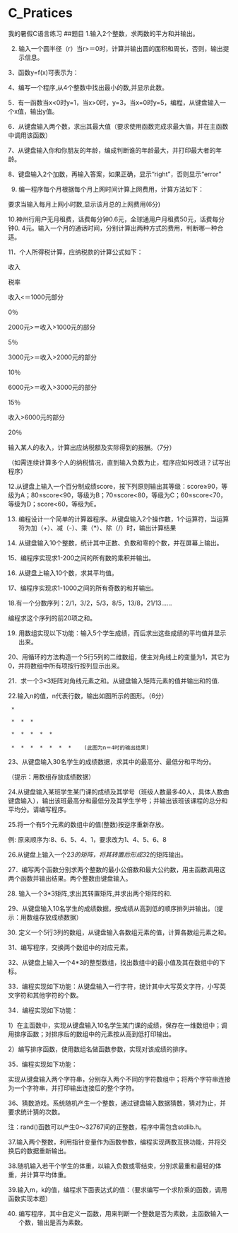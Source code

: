 # C_Pratices
我的暑假C语言练习
##题目
1.输入2个整数，求两数的平方和并输出。   

2. 输入一个圆半径（r）当r>＝0时，计算并输出圆的面积和周长，否则，输出提示信息。

3、函数y=f(x)可表示为：



4、编写一个程序,从4个整数中找出最小的数,并显示此数。

5．有一函数当x<0时y=1，当x>0时，y=3，当x=0时y=5，编程，从键盘输入一个x值，输出y值。

6．从键盘输入两个数，求出其最大值（要求使用函数完成求最大值，并在主函数中调用该函数）

7、从键盘输入你和你朋友的年龄，编成判断谁的年龄最大，并打印最大者的年龄。

8、键盘输入2个加数，再输入答案，如果正确，显示“right”，否则显示“error”

9. 编一程序每个月根据每个月上网时间计算上网费用，计算方法如下：            

要求当输入每月上网小时数,显示该月总的上网费用(6分)

10.神州行用户无月租费，话费每分钟0.6元，全球通用户月租费50元，话费每分钟0. 4元。输入一个月的通话时间，分别计算出两种方式的费用，判断哪一种合适。

11．个人所得税计算，应纳税款的计算公式如下：

收入

税率

收入<＝1000元部分

0％

2000元>＝收入>1000元的部分

5％

3000元>＝收入>2000元的部分

10％

6000元>＝收入>3000元的部分

15％

收入>6000元的部分

20％

输入某人的收入，计算出应纳税额及实际得到的报酬。（7分）

（如需连续计算多个人的纳税情况，直到输入负数为止，程序应如何改进？试写出程序）

12.从键盘上输入一个百分制成绩score，按下列原则输出其等级：score≥90，等级为A；80≤score<90，等级为B；70≤score<80，等级为C；60≤score<70，等级为D；score<60，等级为E。

13. 编程设计一个简单的计算器程序。从键盘输入2个操作数，1个运算符，当运算符为加（+）、减（-）、乘（*）、除（/）时，输出计算结果

14. 从键盘输入10个整数，统计其中正数、负数和零的个数，并在屏幕上输出。

15、编程序实现求1-200之间的所有数的乘积并输出。

16. 从键盘上输入10个数，求其平均值。

17、编程序实现求1-1000之间的所有奇数的和并输出。

18.有一个分数序列：2/1，3/2，5/3，8/5，13/8，21/13……

编程求这个序列的前20项之和。

19. 用数组实现以下功能：输入5个学生成绩，而后求出这些成绩的平均值并显示出来。 

20、用循环的方法构造一个5行5列的二维数组，使主对角线上的变量为1，其它为0，并将数组中所有项按行按列显示出来。

21．求一个3×3矩阵对角线元素之和。从键盘输入矩阵元素的值并输出和的值.

22.输入n的值，n代表行数，输出如图所示的图形。（6分）

     *

     *  *  *

     *  *  *  *  *

     *  *  *  *  *  *  *    (此图为n＝4时的输出结果)

23、从键盘输入30名学生的成绩数据，求其中的最高分、最低分和平均分。

（提示：用数组存放成绩数据）

24.从键盘输入某班学生某门课的成绩及其学号（班级人数最多40人，具体人数由键盘输入），输出该班最高分和最低分及其学生学号；并输出该班该课程的总分和平均分。请编写程序。

25.将一个有5个元素的数组中的值(整数)按逆序重新存放。

例: 原来顺序为:8、6、5、4、1，要求改为1、4、5、6、8

26.从键盘上输入一个2*3的矩阵，将其转置后形成3*2的矩阵输出。

27．编写两个函数分别求两个整数的最小公倍数和最大公约数，用主函数调用这两个函数并输出结果。两个整数由键盘输入。

28. 输入一个3*3矩阵,求出其转置矩阵,并求出两个矩阵的和.

29、从键盘输入10名学生的成绩数据，按成绩从高到低的顺序排列并输出。（提示：用数组存放成绩数据）

30. 定义一个5行3列的数组，从键盘输入各数组元素的值，计算各数组元素之和。

31、编写程序，交换两个数组中的对应元素。

32、从键盘上输入一个4*3的整型数组，找出数组中的最小值及其在数组中的下标。

33．编程实现如下功能：从键盘输入一行字符，统计其中大写英文字符，小写英文字符和其他字符的个数。

34．编程实现如下功能：

1）在主函数中，实现从键盘输入10名学生某门课的成绩，保存在一维数组中；调用排序函数；对排序后的数组中的元素按从高到低打印输出。

2）编写排序函数，使用数组名做函数参数，实现对该成绩的排序。

35．编程实现如下功能：

实现从键盘输入两个字符串，分别存入两个不同的字符数组中；将两个字符串连接为一个字符串，并打印输出连接后的整个字符。

36、猜数游戏。系统随机产生一个整数，通过键盘输入数据猜数，猜对为止，并要求统计猜的次数。

注：rand()函数可以产生0～32767间的正整数，程序中需包含stdlib.h。

37.输入两个整数，利用指针变量作为函数参数，编程实现两数互换功能，并将交换后的数据重新输出。

38.随机输入若干个学生的体重，以输入负数或零结束，分别求最重和最轻的体重，并计算平均体重。

39.输入m，k的值，编程求下面表达式的值：（要求编写一个求阶乘的函数，调用函数实现本题）

40. 编写程序，其中自定义一函数，用来判断一个整数是否为素数，主函数输入一个数，输出是否为素数。

